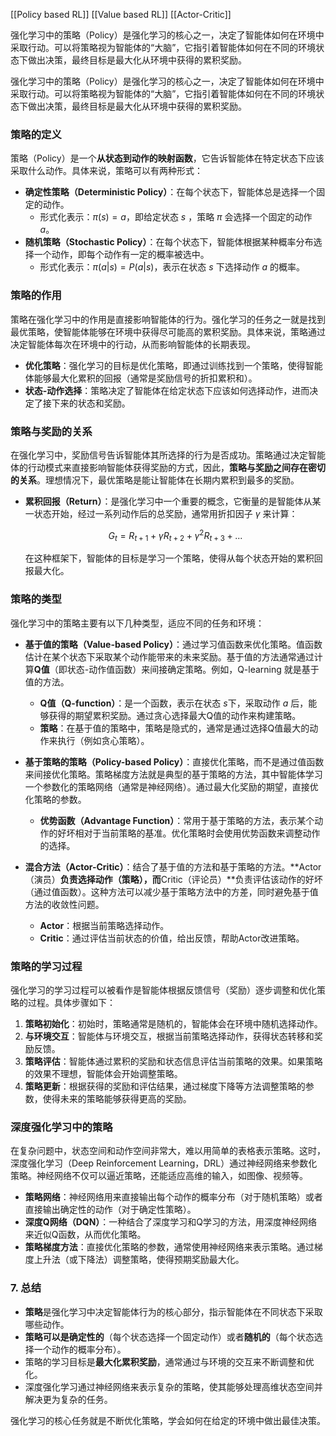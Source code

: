 [[Policy based RL]]
[[Value based RL]]
[[Actor-Critic]]

强化学习中的策略（Policy）是强化学习的核心之一，决定了智能体如何在环境中采取行动。可以将策略视为智能体的“大脑”，它指引着智能体如何在不同的环境状态下做出决策，最终目标是最大化从环境中获得的累积奖励。

强化学习中的策略（Policy）是强化学习的核心之一，决定了智能体如何在环境中采取行动。可以将策略视为智能体的“大脑”，它指引着智能体如何在不同的环境状态下做出决策，最终目标是最大化从环境中获得的累积奖励。

### 策略的定义

策略（Policy）是一个**从状态到动作的映射函数**，它告诉智能体在特定状态下应该采取什么动作。具体来说，策略可以有两种形式：

- **确定性策略（Deterministic Policy）**：在每个状态下，智能体总是选择一个固定的动作。
  - 形式化表示：$\pi(s)=a$，即给定状态 $s$ ，策略 $\pi$ 会选择一个固定的动作 $a$。
- **随机策略（Stochastic Policy）**：在每个状态下，智能体根据某种概率分布选择一个动作，即每个动作有一定的概率被选中。
  - 形式化表示：$\pi(a|s)=P(a|s)$，表示在状态 $s$ 下选择动作 $a$ 的概率。

### 策略的作用

策略在强化学习中的作用是直接影响智能体的行为。强化学习的任务之一就是找到最优策略，使智能体能够在环境中获得尽可能高的累积奖励。具体来说，策略通过决定智能体每次在环境中的行动，从而影响智能体的长期表现。

- **优化策略**：强化学习的目标是优化策略，即通过训练找到一个策略，使得智能体能够最大化累积的回报（通常是奖励信号的折扣累积和）。
- **状态-动作选择**：策略决定了智能体在给定状态下应该如何选择动作，进而决定了接下来的状态和奖励。

### 策略与奖励的关系

在强化学习中，奖励信号告诉智能体其所选择的行为是否成功。策略通过决定智能体的行动模式来直接影响智能体获得奖励的方式，因此，**策略与奖励之间存在密切的关系**。理想情况下，最优策略是能让智能体在长期内累积到最多的奖励。

- **累积回报（Return）**：是强化学习中一个重要的概念，它衡量的是智能体从某一状态开始，经过一系列动作后的总奖励，通常用折扣因子 $\gamma$ 来计算： 
  
  $$
  G_t=R_{t+1}+\gamma R_{t+2}+\gamma^2R_{t+3}+...
  $$
  
  在这种框架下，智能体的目标是学习一个策略，使得从每个状态开始的累积回报最大化。

### 策略的类型

强化学习中的策略主要有以下几种类型，适应不同的任务和环境：

- **基于值的策略（Value-based Policy）**：通过学习值函数来优化策略。值函数估计在某个状态下采取某个动作能带来的未来奖励。基于值的方法通常通过计算**Q值**（即状态-动作值函数）来间接确定策略。例如，Q-learning 就是基于值的方法。
  
  - **Q值（Q-function）**：是一个函数，表示在状态 $s$下，采取动作 $a$ 后，能够获得的期望累积奖励。通过贪心选择最大Q值的动作来构建策略。
  - **策略**：在基于值的策略中，策略是隐式的，通常是通过选择Q值最大的动作来执行（例如贪心策略）。

- **基于策略的策略（Policy-based Policy）**：直接优化策略，而不是通过值函数来间接优化策略。策略梯度方法就是典型的基于策略的方法，其中智能体学习一个参数化的策略网络（通常是神经网络）。通过最大化奖励的期望，直接优化策略的参数。
  
  - **优势函数（Advantage Function）**：常用于基于策略的方法，表示某个动作的好坏相对于当前策略的基准。优化策略时会使用优势函数来调整动作的选择。

- **混合方法（Actor-Critic）**：结合了基于值的方法和基于策略的方法。**Actor（演员）**负责选择动作（策略），而**Critic（评论员）**负责评估该动作的好坏（通过值函数）。这种方法可以减少基于策略方法中的方差，同时避免基于值方法的收敛性问题。
  
  - **Actor**：根据当前策略选择动作。
  - **Critic**：通过评估当前状态的价值，给出反馈，帮助Actor改进策略。

### 策略的学习过程

强化学习的学习过程可以被看作是智能体根据反馈信号（奖励）逐步调整和优化策略的过程。具体步骤如下：

1. **策略初始化**：初始时，策略通常是随机的，智能体会在环境中随机选择动作。
2. **与环境交互**：智能体与环境交互，根据当前策略选择动作，获得状态转移和奖励反馈。
3. **策略评估**：智能体通过累积的奖励和状态信息评估当前策略的效果。如果策略的效果不理想，智能体会开始调整策略。
4. **策略更新**：根据获得的奖励和评估结果，通过梯度下降等方法调整策略的参数，使得未来的策略能够获得更高的奖励。

### 深度强化学习中的策略

在复杂问题中，状态空间和动作空间非常大，难以用简单的表格表示策略。这时，深度强化学习（Deep Reinforcement Learning，DRL）通过神经网络来参数化策略。神经网络不仅可以逼近策略，还能适应高维的输入，如图像、视频等。

- **策略网络**：神经网络用来直接输出每个动作的概率分布（对于随机策略）或者直接输出确定性的动作（对于确定性策略）。
- **深度Q网络（DQN）**：一种结合了深度学习和Q学习的方法，用深度神经网络来近似Q函数，从而优化策略。
- **策略梯度方法**：直接优化策略的参数，通常使用神经网络来表示策略。通过梯度上升法（或下降法）调整策略，使得预期奖励最大化。

### 7. **总结**

- **策略**是强化学习中决定智能体行为的核心部分，指示智能体在不同状态下采取哪些动作。
- **策略可以是确定性的**（每个状态选择一个固定动作）或者**随机的**（每个状态选择一个动作的概率分布）。
- 策略的学习目标是**最大化累积奖励**，通常通过与环境的交互来不断调整和优化。
- 深度强化学习通过神经网络来表示复杂的策略，使其能够处理高维状态空间并解决更为复杂的任务。

强化学习的核心任务就是不断优化策略，学会如何在给定的环境中做出最佳决策。
